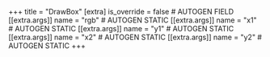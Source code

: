 +++
title = "DrawBox"
[extra]
is_override = false # AUTOGEN FIELD
[[extra.args]]
name = "rgb" # AUTOGEN STATIC
[[extra.args]]
name = "x1" # AUTOGEN STATIC
[[extra.args]]
name = "y1" # AUTOGEN STATIC
[[extra.args]]
name = "x2" # AUTOGEN STATIC
[[extra.args]]
name = "y2" # AUTOGEN STATIC
+++